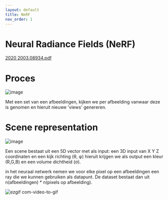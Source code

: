 ```yaml
---
layout: default
title: NeRF
nav_order: 1
---
```



# Neural Radiance Fields (NeRF)



[2020 2003.08934.pdf](https://github.com/StijnWillemen/Stage/files/10673519/2020.2003.08934.pdf)

# Proces

![image](https://user-images.githubusercontent.com/60694521/217211536-bcdf5d65-4d66-4498-a5c4-f2aa7da613aa.png)

Met een set van een afbeeldingen, kijken we per afbeelding vanwaar deze is genomen en hieruit nieuwe 'views' genereren.

# Scene representation

![image](https://user-images.githubusercontent.com/60694521/217211985-c9038f55-95fd-4bc0-b913-a241d5e4a28f.png)

Een scene bestaat uit een 5D vector met als input: een 3D input van X Y Z coordinaten en een kijk richting (θ, φ) hieruit krijgen we als output
een kleur (R,G,B) en een volume dichtheid (σ).

in het neuraal netwerk nemen we voor elke pixel op een afbeeldingen een ray die we kunnen gebruiken als datapunt. De dataset bestaat dan uit 
n(afbeeldingen) * n(pixels op afbeelding).


![ezgif com-video-to-gif](https://user-images.githubusercontent.com/60694521/217826097-368a003f-4d26-4ecb-af9c-02ec42aee414.gif)
